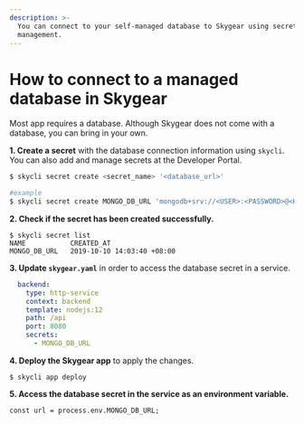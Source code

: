 ```yaml
---
description: >-
  You can connect to your self-managed database to Skygear using secret
  management.
---
```


# How to connect to a managed database in Skygear

Most app requires a database. Although Skygear does not come with a database, you can bring in your own. 

**1. Create a secret** with the database connection information using `skycli`. You can also add and manage secrets at the Developer Portal.

```bash
$ skycli secret create <secret_name> '<database_url>'

#example
$ skycli secret create MONGO_DB_URL 'mongodb+srv://<USER>:<PASSWORD>@<HOST>/<COL>?retryWrites=true'
```

**2. Check if the secret has been created successfully.**

```text
$ skycli secret list
NAME           CREATED_AT                  
MONGO_DB_URL   2019-10-10 14:03:40 +08:00  
```

**3. Update `skygear.yaml`** in order to access the database secret in a service.

```yaml
  backend:
    type: http-service
    context: backend
    template: nodejs:12
    path: /api
    port: 8080
    secrets:
      - MONGO_DB_URL
```

**4. Deploy the Skygear app** to apply the changes.

```text
$ skycli app deploy
```

**5. Access the database secret in the service as an environment variable.**

```text
const url = process.env.MONGO_DB_URL;
```



